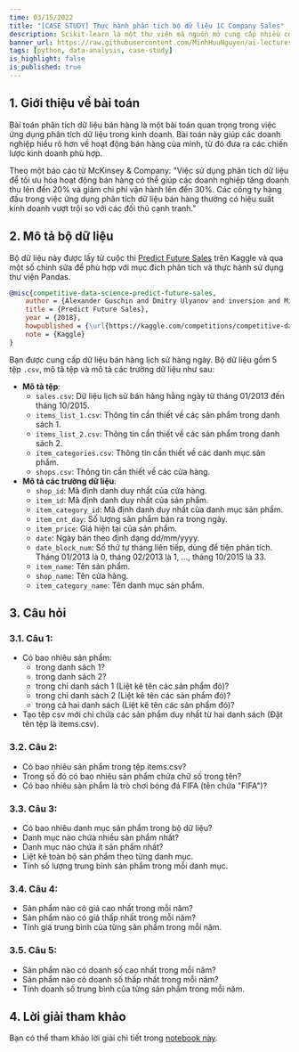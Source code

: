 ```yaml
---
time: 03/15/2022
title: "[CASE STUDY] Thực hành phân tích bộ dữ liệu 1C Company Sales"
description: Scikit-learn là một thư viện mã nguồn mở cung cấp nhiều công cụ học máy phổ biến và mạnh mẽ. Scikit-learn hỗ trợ xây dựng, huấn luyện và đánh giá mô hình học máy một cách dễ dàng và hiệu quả. Scikit-learn được sử dụng rộng rãi trong cả quá trình nghiên cứu phát triển và triển khai các ứng dụng học máy.
banner_url: https://raw.githubusercontent.com/MinhHuuNguyen/ai-lectures/refs/heads/master/2_data_analysis_with_python/images/2-pandas/banner.png
tags: [python, data-analysis, case-study]
is_highlight: false
is_published: true
---
```


## 1. Giới thiệu về bài toán

Bài toán phân tích dữ liệu bán hàng là một bài toán quan trọng trong việc ứng dụng phân tích dữ liệu trong kinh doanh.
Bài toán này giúp các doanh nghiệp hiểu rõ hơn về hoạt động bán hàng của mình, từ đó đưa ra các chiến lược kinh doanh phù hợp.

Theo một báo cáo từ McKinsey & Company:
"Việc sử dụng phân tích dữ liệu để tối ưu hóa hoạt động bán hàng có thể giúp các doanh nghiệp tăng doanh thu lên đến 20% và giảm chi phí vận hành lên đến 30%. Các công ty hàng đầu trong việc ứng dụng phân tích dữ liệu bán hàng thường có hiệu suất kinh doanh vượt trội so với các đối thủ cạnh tranh."

## 2. Mô tả bộ dữ liệu

Bộ dữ liệu này được lấy từ cuộc thi [Predict Future Sales](https://www.kaggle.com/competitions/competitive-data-science-predict-future-sales/data) trên Kaggle và qua một số chỉnh sửa để phù hợp với mục đích phân tích và thực hành sử dụng thư viện Pandas.

```bibtex
@misc{competitive-data-science-predict-future-sales,
    author = {Alexander Guschin and Dmitry Ulyanov and inversion and Mikhail Trofimov and utility and Μαριος Μιχαηλιδης KazAnova},
    title = {Predict Future Sales},
    year = {2018},
    howpublished = {\url{https://kaggle.com/competitions/competitive-data-science-predict-future-sales}},
    note = {Kaggle}
}
```

Bạn được cung cấp dữ liệu bán hàng lịch sử hàng ngày. Bộ dữ liệu gồm 5 tệp `.csv`, mô tả tệp và mô tả các trường dữ liệu như sau:
- **Mô tả tệp**:
    - `sales.csv`: Dữ liệu lịch sử bán hàng hằng ngày từ tháng 01/2013 đến tháng 10/2015.
    - `items_list_1.csv`: Thông tin cần thiết về các sản phẩm trong danh sách 1.
    - `items_list_2.csv`: Thông tin cần thiết về các sản phẩm trong danh sách 2.
    - `item_categories.csv`: Thông tin cần thiết về các danh mục sản phẩm.
    - `shops.csv`: Thông tin cần thiết về các cửa hàng.
- **Mô tả các trường dữ liệu**:
    - `shop_id`: Mã định danh duy nhất của cửa hàng.
    - `item_id`: Mã định danh duy nhất của sản phẩm.
    - `item_category_id`: Mã định danh duy nhất của danh mục sản phẩm.
    - `item_cnt_day`: Số lượng sản phẩm bán ra trong ngày.
    - `item_price`: Giá hiện tại của sản phẩm.
    - `date`: Ngày bán theo định dạng dd/mm/yyyy.
    - `date_block_num`: Số thứ tự tháng liên tiếp, dùng để tiện phân tích. Tháng 01/2013 là 0, tháng 02/2013 là 1, ..., tháng 10/2015 là 33.
    - `item_name`: Tên sản phẩm.
    - `shop_name`: Tên cửa hàng.
    - `item_category_name`: Tên danh mục sản phẩm.

## 3. Câu hỏi

### 3.1. Câu 1:

- Có bao nhiêu sản phẩm:
    - trong danh sách 1?
    - trong danh sách 2?
    - trong chỉ danh sách 1 (Liệt kê tên các sản phẩm đó)?
    - trong chỉ danh sách 2 (Liệt kê tên các sản phẩm đó)?
    - trong cả hai danh sách (Liệt kê tên các sản phẩm đó)?
- Tạo tệp csv mới chỉ chứa các sản phẩm duy nhất từ hai danh sách (Đặt tên tệp là items.csv).

### 3.2. Câu 2:

- Có bao nhiêu sản phẩm trong tệp items.csv?
- Trong số đó có bao nhiêu sản phẩm chứa chữ số trong tên?
- Có bao nhiêu sản phẩm là trò chơi bóng đá FIFA (tên chứa "FIFA")?

### 3.3. Câu 3:

- Có bao nhiêu danh mục sản phẩm trong bộ dữ liệu?
- Danh mục nào chứa nhiều sản phẩm nhất?
- Danh mục nào chứa ít sản phẩm nhất?
- Liệt kê toàn bộ sản phẩm theo từng danh mục.
- Tính số lượng trung bình sản phẩm trong mỗi danh mục.

### 3.4. Câu 4:

- Sản phẩm nào có giá cao nhất trong mỗi năm?
- Sản phẩm nào có giá thấp nhất trong mỗi năm?
- Tính giá trung bình của từng sản phẩm trong mỗi năm.

### 3.5. Câu 5:

- Sản phẩm nào có doanh số cao nhất trong mỗi năm?
- Sản phẩm nào có doanh số thấp nhất trong mỗi năm?
- Tính doanh số trung bình của từng sản phẩm trong mỗi năm.

## 4. Lời giải tham khảo

Bạn có thể tham khảo lời giải chi tiết trong [notebook này](https://github.com/MinhHuuNguyen/ai-lectures/blob/master/2_data_analysis_with_python/notebook/5-case-study-sales/sales.ipynb).
